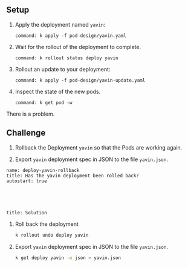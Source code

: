 
## Setup

1. Apply the deployment named `yavin`:

    ```terminal:execute
    command: k apply -f pod-design/yavin.yaml
    ```

1. Wait for the rollout of the deployment to complete.

    ```terminal:execute
    command: k rollout status deploy yavin
    ```

1. Rollout an update to your deployment:

    ```terminal:execute
    command: k apply -f pod-design/yavin-update.yaml
    ```

1. Inspect the state of the new pods.

    ```terminal:execute
    command: k get pod -w
    ```

There is a problem.

## Challenge

1. Rollback the Deployment `yavin` so that the Pods are working again.

1. Export `yavin` deployment spec in JSON to the file `yavin.json`.

```examiner:execute-test
name: deploy-yavin-rollback
title: Has the yavin deployment been rolled back?
autostart: true
```

<div style="margin-top: 5em;"></div>

```section:begin
title: Solution
```

1. Roll back the deployment

    ```bash
    k rollout undo deploy yavin
    ```

1. Export `yavin` deployment spec in JSON to the file `yavin.json`.

    ```bash
    k get deploy yavin -o json > yavin.json
    ```

```section:end
```
